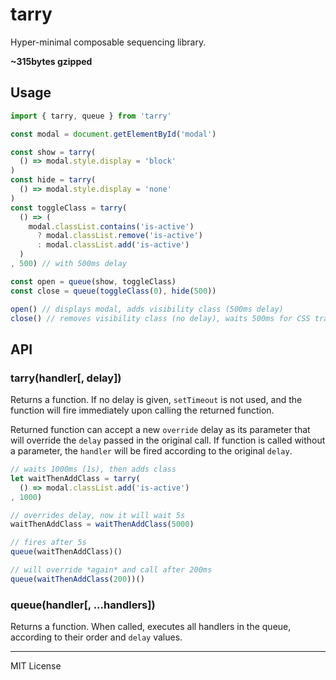 # tarry 
Hyper-minimal composable sequencing library.

**~315bytes gzipped**

## Usage
```javascript
import { tarry, queue } from 'tarry'

const modal = document.getElementById('modal')

const show = tarry(
  () => modal.style.display = 'block'
)
const hide = tarry(
  () => modal.style.display = 'none'
)
const toggleClass = tarry(
  () => (
    modal.classList.contains('is-active')
      ? modal.classList.remove('is-active')
      : modal.classList.add('is-active')
  )
, 500) // with 500ms delay

const open = queue(show, toggleClass)
const close = queue(toggleClass(0), hide(500))

open() // displays modal, adds visibility class (500ms delay)
close() // removes visibility class (no delay), waits 500ms for CSS transition, hides modal
```

## API

### tarry(handler[, delay])
Returns a function. If no delay is given, `setTimeout` is not used, and the function will fire immediately upon calling the returned function.

Returned function can accept a new `override` delay as its parameter that will override the `delay` passed in the original call. If function is called without a parameter, the `handler` will be fired according to the original `delay`.

```javascript
// waits 1000ms (1s), then adds class
let waitThenAddClass = tarry(
  () => modal.classList.add('is-active')
, 1000)

// overrides delay, now it will wait 5s
waitThenAddClass = waitThenAddClass(5000)

// fires after 5s
queue(waitThenAddClass)()

// will override *again* and call after 200ms
queue(waitThenAddClass(200))()
```

### queue(handler[, ...handlers])
Returns a function. When called, executes all handlers in the queue, according to their order and `delay` values.

* * *
 MIT License
